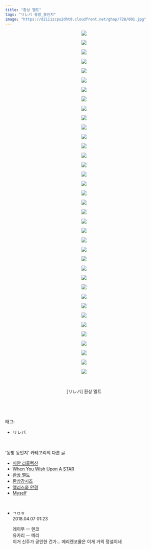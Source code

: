 ```yaml
---
title: "환상 멜트"
tags: "リレバ 동방_동인지"
image: "https://d2ii1zcpu2dht0.cloudfront.net/ghap/728/001.jpg"
---
```

<div class="article">
<p style="text-align: center; clear: none; float: none;"><img src="{{ site.imgserver9 }}/ghap/728/001.jpg"/></p>
<p style="text-align: center; clear: none; float: none;"><img src="{{ site.imgserver9 }}/ghap/728/002.jpg"/></p>
<p style="text-align: center; clear: none; float: none;"><img src="{{ site.imgserver9 }}/ghap/728/003.jpg"/></p>
<p style="text-align: center; clear: none; float: none;"><img src="{{ site.imgserver9 }}/ghap/728/004.jpg"/></p>
<p style="text-align: center; clear: none; float: none;"><img src="{{ site.imgserver9 }}/ghap/728/005.jpg"/></p>
<p style="text-align: center; clear: none; float: none;"><img src="{{ site.imgserver9 }}/ghap/728/006.jpg"/></p>
<p style="text-align: center; clear: none; float: none;"><img src="{{ site.imgserver9 }}/ghap/728/007.jpg"/></p>
<p style="text-align: center; clear: none; float: none;"><img src="{{ site.imgserver9 }}/ghap/728/008.jpg"/></p>
<p style="text-align: center; clear: none; float: none;"><img src="{{ site.imgserver9 }}/ghap/728/009.jpg"/></p>
<p style="text-align: center; clear: none; float: none;"><img src="{{ site.imgserver9 }}/ghap/728/010.jpg"/></p>
<p style="text-align: center; clear: none; float: none;"><img src="{{ site.imgserver9 }}/ghap/728/011.jpg"/></p>
<p style="text-align: center; clear: none; float: none;"><img src="{{ site.imgserver9 }}/ghap/728/012.jpg"/></p>
<p style="text-align: center; clear: none; float: none;"><img src="{{ site.imgserver9 }}/ghap/728/013.jpg"/></p>
<p style="text-align: center; clear: none; float: none;"><img src="{{ site.imgserver9 }}/ghap/728/014.jpg"/></p>
<p style="text-align: center; clear: none; float: none;"><img src="{{ site.imgserver9 }}/ghap/728/015.jpg"/></p>
<p style="text-align: center; clear: none; float: none;"><img src="{{ site.imgserver9 }}/ghap/728/016.jpg"/></p>
<p style="text-align: center; clear: none; float: none;"><img src="{{ site.imgserver9 }}/ghap/728/017.jpg"/></p>
<p style="text-align: center; clear: none; float: none;"><img src="{{ site.imgserver9 }}/ghap/728/018.jpg"/></p>
<p style="text-align: center; clear: none; float: none;"><img src="{{ site.imgserver9 }}/ghap/728/019.jpg"/></p>
<p style="text-align: center; clear: none; float: none;"><img src="{{ site.imgserver9 }}/ghap/728/020.jpg"/></p>
<p style="text-align: center; clear: none; float: none;"><img src="{{ site.imgserver9 }}/ghap/728/021.jpg"/></p>
<p style="text-align: center; clear: none; float: none;"><img src="{{ site.imgserver9 }}/ghap/728/022.jpg"/></p>
<p style="text-align: center; clear: none; float: none;"><img src="{{ site.imgserver9 }}/ghap/728/023.jpg"/></p>
<p style="text-align: center; clear: none; float: none;"><img src="{{ site.imgserver9 }}/ghap/728/024.jpg"/></p>
<p style="text-align: center; clear: none; float: none;"><img src="{{ site.imgserver9 }}/ghap/728/025.jpg"/></p>
<p style="text-align: center; clear: none; float: none;"><img src="{{ site.imgserver9 }}/ghap/728/026.jpg"/></p>
<p style="text-align: center; clear: none; float: none;"><img src="{{ site.imgserver9 }}/ghap/728/027.jpg"/></p>
<p style="text-align: center; clear: none; float: none;"><img src="{{ site.imgserver9 }}/ghap/728/028.jpg"/></p>
<p style="text-align: center; clear: none; float: none;"><img src="{{ site.imgserver9 }}/ghap/728/029.jpg"/></p>
<p style="text-align: center; clear: none; float: none;"><img src="{{ site.imgserver9 }}/ghap/728/030.jpg"/></p>
<p style="text-align: center; clear: none; float: none;"><img src="{{ site.imgserver9 }}/ghap/728/031.jpg"/></p>
<p style="text-align: center; clear: none; float: none;"><img src="{{ site.imgserver9 }}/ghap/728/032.jpg"/></p>
<p style="text-align: center; clear: none; float: none;"><img src="{{ site.imgserver9 }}/ghap/728/033.jpg"/></p>
<p style="text-align: center; clear: none; float: none;"><img src="{{ site.imgserver9 }}/ghap/728/034.jpg"/></p>
<p style="text-align: center; clear: none; float: none;"><img src="{{ site.imgserver9 }}/ghap/728/035.jpg"/></p>
<p style="text-align: center; clear: none; float: none;"><img src="{{ site.imgserver9 }}/ghap/728/036.jpg"/></p>
<p style="text-align: center; clear: none; float: none;"><img src="{{ site.imgserver9 }}/ghap/728/037.jpg"/></p>
<p style="text-align: center; clear: none; float: none;"><br/></p>
<p style="text-align: center; clear: none; float: none;">[リレバ] 환상 멜트</p>
<p><br/></p>
</div><br/>
<div class="tagTrail">
<p>태그: </p>
<ul>
<li>リレバ</li>
</ul>
</div><br/>
<div class="another">
<p>'동방 동인지' 카테고리의 다른 글</p>
<ul>
<li><a href="/ghap_730">피안 리콜렉션</a></li>
<li><a href="/ghap_729">When You Wish Upon A STAR</a></li>
<li><a href="/ghap_728">환상 멜트</a></li>
<li><a href="/ghap_727">환상강시즈</a></li>
<li><a href="/ghap_726">앨리스와 안경</a></li>
<li><a href="/ghap_725">Myself</a></li>
</ul>
</div><br/>
<div class="cb_module cb_fluid">
<div class="cb_wrt cb_profile">
<div class="comment">
<ul>
<li class="cb_thumb_off" id="comment15234706">
<div class="cb_comment_area">
<div class="cb_info_area">
<div class="cb_section">
<span class="cb_nick_name">ㄱㅁㅎ</span>
</div>
<div class="cb_section">
<span class="cb_date">2018.04.07 01:23 </span>
</div>
</div>
<div class="cb_dsc_comment">
<p class="cb_dsc">
											레이무 ㅡ 렌코<br/>
유카리 ㅡ 메리<br/>
이거 신주가 공인한 건가... 메리렌코물은 이게 거의 정설이네
										</p>
</div>
</div></li>
</ul>
</div>
</div><!-- commentList close -->
</div><br/>
